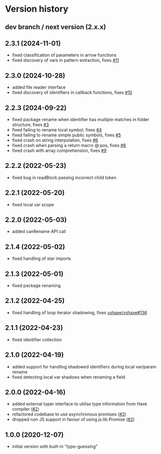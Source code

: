 # Version history

## dev branch / next version (2.x.x)

## 2.3.1 (2024-11-01)

- fixed classification of parameters in arrow functions
- fixed discovery of vars in pattern extraction, fixes [#11](https://github.com/HaxeCheckstyle/haxe-rename/issues/11)

## 2.3.0 (2024-10-28)

- added file reader interface
- fixed discovery of identifiers in callback functions, fixes [#10](https://github.com/HaxeCheckstyle/haxe-rename/issues/10)

## 2.2.3 (2024-09-22)

- fixed package rename when identifier has multiple matches in folder structure, fixes [#3](https://github.com/HaxeCheckstyle/haxe-rename/issues/3)
- fixed failing to rename local symbol, fixes [#4](https://github.com/HaxeCheckstyle/haxe-rename/issues/4)
- fixed failing to rename simple public symbols, fixes [#5](https://github.com/HaxeCheckstyle/haxe-rename/issues/5)
- fixed crash on string interpolation, fixes [#6](https://github.com/HaxeCheckstyle/haxe-rename/issues/6)
- fixed crash when parsing a return macro @:pos, fixes [#8](https://github.com/HaxeCheckstyle/haxe-rename/issues/8)
- fixed crash with array comprehension, fixes [#9](https://github.com/HaxeCheckstyle/haxe-rename/issues/9)

## 2.2.2 (2022-05-23)

- fixed bug in readBlock passing incorrect child token

## 2.2.1 (2022-05-20)

- fixed local var scope

## 2.2.0 (2022-05-03)

- added canRename API call

## 2.1.4 (2022-05-02)

- fixed handling of star imports

## 2.1.3 (2022-05-01)

- fixed package renaming

## 2.1.2 (2022-04-25)

- fixed handling of loop iterator shadowing, fixes [vshaxe/vshaxe#136](https://github.com/vshaxe/vshaxe/issues/136)

## 2.1.1 (2022-04-23)

- fixed identifier collection

## 2.1.0 (2022-04-19)

- added support for handling shadowed identifiers during local var/param rename
- fixed detecting local var shadows when renaming a field

## 2.0.0 (2022-04-16)

- added external typer interface to utilise type information from Haxe compiler ([#2](https://github.com/HaxeCheckstyle/haxe-rename/issues/2))
- refactored codebase to use asynchronous promises ([#2](https://github.com/HaxeCheckstyle/haxe-rename/issues/2))
- dropped non JS support in favour of using js.lib.Promise ([#2](https://github.com/HaxeCheckstyle/haxe-rename/issues/2))

## 1.0.0 (2020-12-07)

- initial version with built-in "type-guessing"
